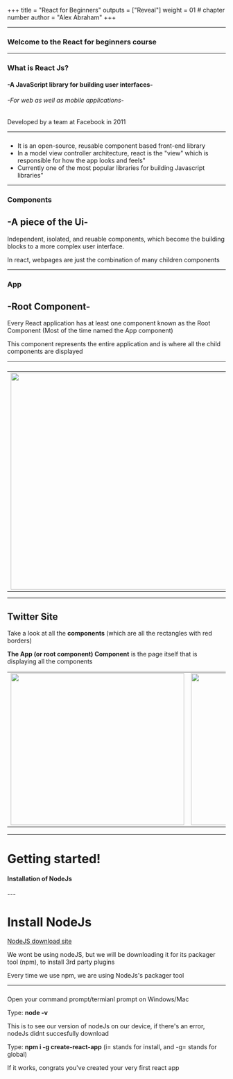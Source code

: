 +++
title = "React for Beginners"
outputs = ["Reveal"]
weight = 01 # chapter number
author = "Alex Abraham"
+++

---
### Welcome to the React for beginners course
---
### What is React Js?

 <h4>-A JavaScript library for building user interfaces-</h4>
 <h6>-For web as well as mobile applications-</h6>
 <p>Developed by a team at Facebook in 2011</p>
  
---
  
### 
<ul>
<li>It is an open-source, reusable component based front-end library</li>
<li>In a model view controller architecture, react is the "view" which is responsible for how 
  the app looks and feels"</li>
<li>Currently one of the most popular libraries for building Javascript libraries"</li>
</ul>

---

### Components
<h2>-A piece of the Ui-</h2>
<p>Independent, isolated, and reuable components, which become the building blocks to 
a more complex user interface.</p>
<p>In react, webpages are just the combination of many children components</p>

---
### App
<h2>-Root Component-</h2>
<p>Every React application has at least one component known as the Root Component (Most of the time named the App component)</p>
<p>This component represents the entire application and is where all the child components are displayed</p>

---

###
<table style ="padding: 0; margin: 0; border-spacing: 0px;">
  <tr>
    <td>
 <img src="/softdev2-resources/images/react/React-Components-Example-1024x556.jpg" width="500" height="500"/>
      </td>
    <td>
 <p>Here we see several components</p>
 <ul>
  <li>NavBar</li>
  <li>Feed</li>
  <li>Who to Follow</li>
  <li>Profile dashboard</li>
  <li>Trends</li>
</ul>
      </td>
    </tr>
  </table>
 
 ---
 ###
 <h2>Twitter Site</h2>
 <p>Take a look at all the <strong>components</strong> (which are all the rectangles with red borders)</p>
 <p><strong>The App (or root component) Component</strong> is the page itself that is displaying all the components</p>

<table>
  <tr>
    <td>
 <img src="/softdev2-resources/images/react/twitterpage.jpg" width="400" height="350"/>
      </td>
    <td>
 <img src="/softdev2-resources/images/react/twitter-components.png" width="400" height="350"/>
      </td>
</tr>
</table>

---

### 
<h1>Getting started!</h1>
<h4>Installation of NodeJs</h4>
---

###
<h1>Install NodeJs</h1>
<a href="https://nodejs.org/en/" target="_blank">NodeJS download site</a>
<p>We wont be using nodeJS, but we will be downloading it for its packager tool (npm), to install 3rd party plugins</p>
<p> Every time we use npm, we are using NodeJs's packager tool</p>

---
###
<p>Open your command prompt/termianl prompt on Windows/Mac</p>
<p>Type: <strong> node -v</strong></p>
<p>This is to see our version of nodeJs on our device, if there's an error, nodeJs didnt succesfully download</p>
<p>Type: <strong> npm i -g create-react-app</strong> (i= stands for install, and -g= stands for global)</p>
<p>If it works, congrats you've created your very first react app</p>


 
